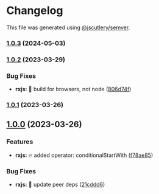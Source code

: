 # Changelog

This file was generated using [@jscutlery/semver](https://github.com/jscutlery/semver).

### [1.0.3](https://github.com/DmitryEfimenko/ngspot/compare/rxjs-1.0.2...rxjs-1.0.3) (2024-05-03)

### [1.0.2](https://github.com/DmitryEfimenko/ngspot/compare/rxjs-1.0.1...rxjs-1.0.2) (2023-03-29)


### Bug Fixes

* **rxjs:** 🐞 build for browsers, not node ([806d74f](https://github.com/DmitryEfimenko/ngspot/commit/806d74fe9b3b2a756f69c2a53c3603b40501e178))

### [1.0.1](https://github.com/DmitryEfimenko/ngspot/compare/rxjs-1.0.0...rxjs-1.0.1) (2023-03-26)

## [1.0.0](https://github.com/DmitryEfimenko/ngspot/compare/rxjs-0.0.4...rxjs-1.0.0) (2023-03-26)

### Features

- **rxjs:** 🔥 added operator: conditionalStartWith ([f78ae85](https://github.com/DmitryEfimenko/ngspot/commit/f78ae858c858cfe0889011f606f97e560c6e7f85))

### Bug Fixes

- **rxjs:** 🐞 update peer deps ([21cddd6](https://github.com/DmitryEfimenko/ngspot/commit/21cddd6fc3c57bb28dc8276b80d1fa8d5f9949ec))
